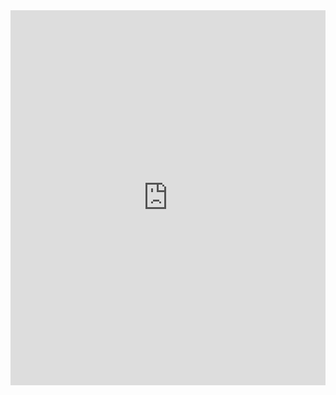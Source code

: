 <iframe allow="camera; geolocation; microphone; fullscreen; autoplay; encrypted-media; picture-in-picture; clipboard-read; clipboard-write" class="marimo-embed" frameborder="0" height="600px" src="https://marimo.app/?code=import+marimo%0Aapp+%3D+marimo.App%28width%3D%22wide%22%29%0A%0A%40app.cell%0Aasync+def+_%28%29%3A%0A++++try%3A%0A++++++++import+micropip%0A++++++++micropip.add_mock_package%28%27packaging%27%2C+%2725.0%27%29%0A%0A++++++++await+micropip.install%28%22https%3A%2F%2Fwww.piwheels.org%2Fsimple%2Fconstruct%2Fconstruct-2.10.68-py3-none-any.whl%22%29%0A++++++++await+micropip.install%28%22https%3A%2F%2Fwww.piwheels.org%2Fsimple%2Fjyutping%2Fjyutping-0.3.4-py2.py3-none-any.whl%22%29%0A++++++++await+micropip.install%28%22https%3A%2F%2Fwww.piwheels.org%2Fsimple%2Fmido-fix%2Fmido_fix-1.2.12-py2.py3-none-any.whl%22%29%0A++++++++await+micropip.install%28%22https%3A%2F%2Fwww.piwheels.org%2Fsimple%2Fwanakana-python%2Fwanakana_python-1.2.2-py3-none-any.whl%22%29%0A++++++++await+micropip.install%28%22ruamel-yaml%22%29%0A++++++++await+micropip.install%28%22lxml%22%29%0A%0A++++++++await+micropip.install%28%22zstandard%22%29%0A++++++++micropip.add_mock_package%28%27zstandard%27%2C+%270.23.0%27%29%0A%0A++++++++micropip.add_mock_package%28%27pydantic%27%2C+%272.11.7%27%29%0A++++++++micropip.add_mock_package%28%27pydantic-core%27%2C+%272.33.2%27%29%0A++++++++micropip.add_mock_package%28%27typing-extensions%27%2C+%274.14.0%27%29%0A%0A++++++++await+micropip.install%28%22pycryptodome%22%29%0A++++++++micropip.add_mock_package%28%27pycryptodomex%27%2C+%223.23.0%22%29%0A++++++++await+micropip.install%28%22pyzipper%22%29%0A%0A++++++++await+micropip.install%28%22libresvip%22%29%0A++++++++micropip.remove_mock_package%28%27packaging%27%29%0A++++++++micropip.remove_mock_package%28%27pycryptodomex%27%29%0A++++++++micropip.remove_mock_package%28%27pydantic%27%29%0A++++++++micropip.remove_mock_package%28%27pydantic-core%27%29%0A++++++++micropip.remove_mock_package%28%27typing-extensions%27%29%0A++++++++micropip.remove_mock_package%28%27zstandard%27%29%0A++++except+ImportError%3A%0A++++++++pass%0A++++return+%28micropip%2C%29%0A%0A%40app.cell%0Adef+_%28%29%3A%0A++++import+marimo+as+mo%0A++++return+%28mo%2C%29%0A%0A%40app.cell%0Adef+_%28mo%29%3A%0A++++from+libresvip.core.config+import+Language%2C+settings%0A++++from+libresvip.extension.manager+import+get_translation%0A++++from+libresvip.utils+import+translation%0A++++from+libresvip.utils.translation+import+gettext_lazy+as+_%0A%0A++++def+on_change_language%28value%3A+str%29%3A%0A++++++++if+value+%3D%3D+%22%E7%AE%80%E4%BD%93%E4%B8%AD%E6%96%87%22%3A%0A++++++++++++settings.language+%3D+Language.CHINESE%0A++++++++else%3A%0A++++++++++++settings.language+%3D+Language.ENGLISH%0A++++++++translation.singleton_translation+%3D+get_translation%28%29%0A%0A++++language_select+%3D+mo.ui.dropdown%28%0A++++++++%5B%27English%27%2C+%27%E7%AE%80%E4%BD%93%E4%B8%AD%E6%96%87%27%5D%2C%0A++++++++label%3D%22Language%2F%E8%AF%AD%E8%A8%80%22%2C%0A++++++++on_change%3Don_change_language%0A++++%29%0A++++language_select%0A++++return+%28%0A++++++++Language%2C%0A++++++++get_translation%2C%0A++++++++language_select%2C%0A++++++++on_change_language%2C%0A++++++++settings%2C%0A++++++++translation%2C%0A++++%29%0A%0A%40app.cell%0Adef+_%28mo%29%3A%0A++++import+enum%0A++++from+functools+import+partial%0A++++from+typing+import+Any%2C+get_args%2C+get_type_hints%0A%0A++++from+pydantic+import+BaseModel%0A++++from+pydantic_core+import+PydanticUndefined%0A++++from+pydantic_extra_types.color+import+Color%0A%0A++++from+libresvip.model.base+import+BaseComplexModel%0A++++from+libresvip.utils.translation+import+gettext_lazy+as+_%0A%0A++++def+generate_model_json_schema%28option_class%3A+type%5BBaseModel%5D%29+-%3E+tuple%5Bdict%5Bstr%2C+Any%5D%2C+mo.vstack%5D%3A%0A++++++++option_dict+%3D+%7B%7D%0A++++++++for+option_key%2C+field_info+in+option_class.model_fields.items%28%29%3A%0A++++++++++++default_value+%3D+None+if+field_info.default+is+PydanticUndefined+else+field_info.default%0A++++++++++++if+issubclass%28field_info.annotation%2C+bool%29%3A%0A++++++++++++++++option_dict%5Boption_key%5D+%3D+mo.ui.switch%28%0A++++++++++++++++++++value%3Ddefault_value%2C%0A++++++++++++++++++++label%3D_%28field_info.title%29%2C%0A++++++++++++++++%29%0A++++++++++++elif+issubclass%28field_info.annotation%2C+enum.Enum%29%3A%0A++++++++++++++++annotations+%3D+get_type_hints%28field_info.annotation%2C+include_extras%3DTrue%29%0A++++++++++++++++choices+%3D+%7B%7D%0A++++++++++++++++for+enum_item+in+field_info.annotation%3A%0A++++++++++++++++++++if+enum_item.name+in+annotations%3A%0A++++++++++++++++++++++++annotated_args+%3D+list%28%0A++++++++++++++++++++++++++++get_args%28annotations%5Benum_item.name%5D%29%2C%0A++++++++++++++++++++++++%29%0A++++++++++++++++++++++++if+len%28annotated_args%29+%3E%3D+2%3A%0A++++++++++++++++++++++++++++enum_field+%3D+annotated_args%5B1%5D%0A++++++++++++++++++++++++else%3A%0A++++++++++++++++++++++++++++continue%0A++++++++++++++++++++++++choices%5B_%28enum_field.title%29%5D+%3D+enum_item.value%0A++++++++++++++++++++++++if+isinstance%28default_value%2C+enum.Enum%29+and+default_value.name+%3D%3D+enum_item.name%3A%0A++++++++++++++++++++++++++++default_value+%3D+_%28enum_field.title%29%0A++++++++++++++++option_dict%5Boption_key%5D+%3D+mo.ui.dropdown%28%0A++++++++++++++++++++choices%2C%0A++++++++++++++++++++value%3Ddefault_value%2C%0A++++++++++++++++++++label%3D_%28field_info.title%29%2C%0A++++++++++++++++%29%0A++++++++++++elif+issubclass%28field_info.annotation%2C+int%29%3A%0A++++++++++++++++option_dict%5Boption_key%5D+%3D+mo.ui.number%28%0A++++++++++++++++++++value%3Ddefault_value%2C%0A++++++++++++++++++++label%3D_%28field_info.title%29%2C%0A++++++++++++++++%29%0A++++++++++++elif+issubclass%28field_info.annotation%2C+float%29%3A%0A++++++++++++++++option_dict%5Boption_key%5D+%3D+mo.ui.number%28%0A++++++++++++++++++++value%3Ddefault_value%2C%0A++++++++++++++++++++label%3D_%28field_info.title%29%2C%0A++++++++++++++++%29%0A++++++++++++else%3A%0A++++++++++++++++if+issubclass%28field_info.annotation%2C+BaseComplexModel%29%3A%0A++++++++++++++++++++default_value+%3D+field_info.annotation.default_repr%28%29%0A++++++++++++++++option_dict%5Boption_key%5D+%3D+mo.ui.text%28%0A++++++++++++++++++++value%3Ddefault_value%2C%0A++++++++++++++++++++label%3D_%28field_info.title%29%2C%0A++++++++++++++++%29%0A++++++++return+option_dict%2C+mo.vstack%28list%28option_dict.values%28%29%29%29%0A++++return+%28%0A++++++++Any%2C%0A++++++++BaseComplexModel%2C%0A++++++++BaseModel%2C%0A++++++++Color%2C%0A++++++++PydanticUndefined%2C%0A++++++++enum%2C%0A++++++++generate_model_json_schema%2C%0A++++++++get_args%2C%0A++++++++get_type_hints%2C%0A++++++++partial%2C%0A++++%29%0A%0A%40app.cell%0Adef+_%28language_select%2C+mo%29%3A%0A++++from+libresvip.extension.manager+import+plugin_manager%0A++++from+libresvip.utils.translation+import+gettext_lazy+as+_%0A%0A++++mo.stop%28language_select.value+is+None%2C+mo.md%28%22%22%29%29%0A%0A++++format_choices+%3D+%7B%0A++++++++_%28plugin.file_format+or+%22%22%29+%2B+f%22+%28%2A.%7Bplugin.suffix%7D%29%22%3A+identifier%0A++++++++for+identifier%2C+plugin+in+plugin_manager.plugin_registry.items%28%29%0A++++%7D%0A++++input_format_select+%3D+mo.ui.dropdown%28%0A++++++++format_choices%2C%0A++++++++label%3D_%28%22Import+format%22%29%2C%0A++++%29%0A++++output_format_select+%3D+mo.ui.dropdown%28%0A++++++++format_choices%2C%0A++++++++label%3D_%28%22Export+format%22%29%2C%0A++++%29%0A%0A++++mo.vstack%28%5B%0A++++++++input_format_select%2C%0A++++++++output_format_select%0A++++%5D%29%0A++++return+input_format_select%2C+output_format_select%2C+plugin_manager%0A%0A%40app.cell%0Adef+_%28%0A++++generate_model_json_schema%2C%0A++++get_type_hints%2C%0A++++input_format_select%2C%0A++++language_select%2C%0A++++mo%2C%0A++++output_format_select%2C%0A++++plugin_manager%2C%0A%29%3A%0A++++from+libresvip.utils.translation+import+gettext_lazy+as+_%0A++++mo.stop%28language_select.value+is+None+or+input_format_select.value+is+None+or+output_format_select.value+is+None%2C+mo.md%28%22%22%29%29%0A%0A++++input_plugin+%3D+plugin_manager.plugin_registry%5Binput_format_select.value%5D%0A++++input_options_cls+%3D+get_type_hints%28input_plugin.plugin_object.load%29%5B%22options%22%5D%0A++++input_options_dict%2C+input_options_form+%3D+generate_model_json_schema%28input_options_cls%29%0A++++output_plugin+%3D+plugin_manager.plugin_registry%5Boutput_format_select.value%5D%0A++++output_options_cls+%3D+get_type_hints%28output_plugin.plugin_object.dump%29%5B%22options%22%5D%0A++++output_options_dict%2C+output_options_form+%3D+generate_model_json_schema%28output_options_cls%29%0A++++tabs+%3D+mo.ui.tabs%28%7B%0A++++++++_%28%22Input+Options%22%29%3A+input_options_form%2C%0A++++++++_%28%22Output+Options%22%29%3A+output_options_form%2C%0A++++%7D%29%0A++++tabs%0A++++return+%28%0A++++++++input_options_cls%2C%0A++++++++input_options_dict%2C%0A++++++++input_options_form%2C%0A++++++++input_plugin%2C%0A++++++++output_options_cls%2C%0A++++++++output_options_dict%2C%0A++++++++output_options_form%2C%0A++++++++output_plugin%2C%0A++++++++tabs%2C%0A++++%29%0A%0A%40app.cell%0Adef+_%28input_format_select%2C+language_select%2C+mo%2C+output_format_select%29%3A%0A++++from+libresvip.utils.translation+import+gettext_lazy+as+_%0A++++mo.stop%28language_select.value+is+None+or+input_format_select.value+is+None+or+output_format_select.value+is+None%2C+mo.md%28%22%22%29%29%0A%0A++++f+%3D+mo.ui.file%28label%3D_%28%22Drag+and+drop+files+here+or+click+to+upload%22%29%2C+kind%3D%22area%22%29%0A++++btn+%3D+mo.ui.run_button%28label%3D_%28%22Start+Conversion%22%29%29%0A++++mo.vstack%28%5B%0A++++++++f%2C%0A++++++++btn%2C%0A++++%5D%29%0A++++return+btn%2C+f%0A%0A%40app.cell%0Adef+_%28%0A++++btn%2C%0A++++f%2C%0A++++input_options_cls%2C%0A++++input_options_dict%2C%0A++++input_plugin%2C%0A++++mo%2C%0A++++output_format_select%2C%0A++++output_options_cls%2C%0A++++output_options_dict%2C%0A++++output_plugin%2C%0A%29%3A%0A++++import+pathlib%0A++++import+tempfile%0A%0A++++from+libresvip.utils.translation+import+gettext_lazy+as+_%0A%0A++++mo.stop%28f.contents%280%29+is+None+or+btn.value+is+False%2C+mo.md%28%22%22%29%29%0A%0A++++temp_path+%3D+pathlib.Path%28tempfile.mkdtemp%28%29%29%0A%0A++++input_file_data+%3D+f.value%5B0%5D%0A++++input_option+%3D+input_options_cls.model_validate%28%7B%0A++++++++k%3A+v.value+for+k%2C+v+in+input_options_dict.items%28%29%0A++++%7D%29%0A++++output_option+%3D+output_options_cls.model_validate%28%7B%0A++++++++k%3A+v.value+for+k%2C+v+in+output_options_dict.items%28%29%0A++++%7D%29%0A++++has_error+%3D+False%0A++++cur_dir+%3D+pathlib.Path%28%22.%22%29%0A++++child_file+%3D+%28temp_path+%2F+input_file_data.name%29%0A++++child_file.write_bytes%28input_file_data.contents%29%0A++++target_file+%3D+%28cur_dir+%2F+input_file_data.name%29.with_suffix%28f%22.%7Boutput_format_select.value%7D%22%29%0A++++project+%3D+input_plugin.plugin_object.load%28child_file%2C+input_option%29%0A++++output_plugin.plugin_object.dump%28target_file%2C+project%2C+output_option%29%0A++++mo.download%28%0A++++++++data%3Dtarget_file.read_bytes%28%29%2C%0A++++++++filename%3Dtarget_file.name%2C%0A++++++++mimetype%3D%22application%2Foctet-stream%22%2C%0A++++++++label%3D_%28%22Export%22%29%2C%0A++++%29%0A++++return+%28%0A++++++++child_file%2C%0A++++++++cur_dir%2C%0A++++++++has_error%2C%0A++++++++input_file_data%2C%0A++++++++input_option%2C%0A++++++++output_option%2C%0A++++++++pathlib%2C%0A++++++++project%2C%0A++++++++target_file%2C%0A++++++++temp_path%2C%0A++++++++tempfile%2C%0A++++%29&amp;embed=true&amp;mode=read&amp;include-code=false" style="display: block; margin: 0 auto;" width="100%"></iframe>
